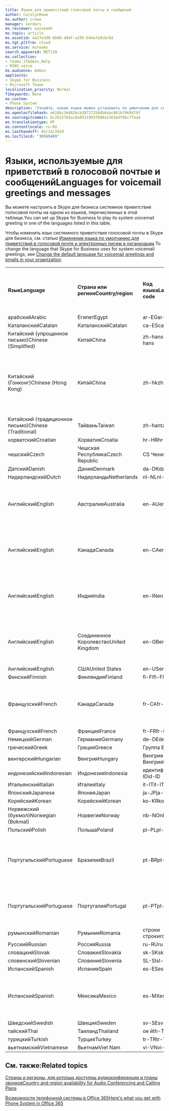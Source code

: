 ```yaml
---
title: Языки для приветствий голосовой почты и сообщений
author: CarolynRowe
ms.author: crowe
manager: serdars
ms.reviewer: wasseemh
ms.topic: article
ms.assetid: 4a57e3d0-8b08-494f-a195-b44afa9cbc0d
ms.tgt.pltfrm: cloud
ms.service: msteams
search.appverid: MET150
ms.collection:
- Teams_ITAdmin_Help
- M365-voice
ms.audience: Admin
appliesto:
- Skype for Business
- Microsoft Teams
localization_priority: Normal
f1keywords: None
ms.custom:
- Phone System
description: 'Узнайте, какие языки можно установить по умолчанию для системных сообщений в Skype для бизнеса. '
ms.openlocfilehash: eb16bc3e8826cb38727258db64ac061bf969479f
ms.sourcegitcommit: bc2b227b4ac0a9521993f808a1361b4f9bc7faad
ms.translationtype: MT
ms.contentlocale: ru-RU
ms.lasthandoff: 03/14/2019
ms.locfileid: "30569489"
---
```

# <a name="languages-for-voicemail-greetings-and-messages"></a><span data-ttu-id="96690-103">Языки, используемые для приветствий в голосовой почтые и сообщений</span><span class="sxs-lookup"><span data-stu-id="96690-103">Languages for voicemail greetings and messages</span></span>

<span data-ttu-id="96690-104">Вы можете настроить в Skype для бизнеса системное приветствие голосовой почты на одном из языков, перечисленных в этой таблице.</span><span class="sxs-lookup"><span data-stu-id="96690-104">You can set up Skype for Business to play its system voicemail greeting in one of the languages listed in this table.</span></span>
  
<span data-ttu-id="96690-105">Чтобы изменить язык системного приветствия голосовой почты в Skype для бизнеса, см. статью [Изменение языка по умолчанию для приветствий в голосовой почте и электронных писем в организации](change-the-default-language-for-greetings-and-emails.md).</span><span class="sxs-lookup"><span data-stu-id="96690-105">To change the language that Skype for Business uses for system voicemail greetings, see [Change the default language for voicemail greetings and emails in your organization](change-the-default-language-for-greetings-and-emails.md).</span></span>
  
|||||||
|:-----|:-----|:-----|:-----|:-----|:-----|
|<span data-ttu-id="96690-106">**Язык**</span><span class="sxs-lookup"><span data-stu-id="96690-106">**Language**</span></span> <br/> |<span data-ttu-id="96690-107">**Страна или регион**</span><span class="sxs-lookup"><span data-stu-id="96690-107">**Country/region**</span></span> <br/> |<span data-ttu-id="96690-108">**Код языка**</span><span class="sxs-lookup"><span data-stu-id="96690-108">**Language code**</span></span> <br/> |<span data-ttu-id="96690-109">**Доступен ли пользователям для просмотра в эл. почте?**</span><span class="sxs-lookup"><span data-stu-id="96690-109">**Available for a user to see it in email?**</span></span> <br/> |<span data-ttu-id="96690-110">**Доступен ли при звонке пользователя?**</span><span class="sxs-lookup"><span data-stu-id="96690-110">**Available when the user calls in?**</span></span> <br/> |<span data-ttu-id="96690-111">**Доступно ли транскрибирование?**</span><span class="sxs-lookup"><span data-stu-id="96690-111">**Transcription available?**</span></span> <br/> |
|<span data-ttu-id="96690-112">арабский</span><span class="sxs-lookup"><span data-stu-id="96690-112">Arabic</span></span> <br/> |<span data-ttu-id="96690-113">Египет</span><span class="sxs-lookup"><span data-stu-id="96690-113">Egypt</span></span>  <br/> |<span data-ttu-id="96690-114">ar-EG</span><span class="sxs-lookup"><span data-stu-id="96690-114">ar-EG</span></span>  <br/> |<span data-ttu-id="96690-115">Да</span><span class="sxs-lookup"><span data-stu-id="96690-115">Yes</span></span>  <br/> |<span data-ttu-id="96690-116">Да</span><span class="sxs-lookup"><span data-stu-id="96690-116">Yes</span></span>  <br/> |<span data-ttu-id="96690-117">Да </span><span class="sxs-lookup"><span data-stu-id="96690-117">Yes</span></span>  <br/> |
|<span data-ttu-id="96690-118">Каталанский</span><span class="sxs-lookup"><span data-stu-id="96690-118">Catalan</span></span>  <br/> |<span data-ttu-id="96690-119">Каталанский</span><span class="sxs-lookup"><span data-stu-id="96690-119">Catalan</span></span>  <br/> |<span data-ttu-id="96690-120">ca-ES</span><span class="sxs-lookup"><span data-stu-id="96690-120">ca-ES</span></span>  <br/> |<span data-ttu-id="96690-121">Да</span><span class="sxs-lookup"><span data-stu-id="96690-121">Yes</span></span>  <br/> |<span data-ttu-id="96690-122">Да</span><span class="sxs-lookup"><span data-stu-id="96690-122">Yes</span></span>  <br/> |<span data-ttu-id="96690-123">Да</span><span class="sxs-lookup"><span data-stu-id="96690-123">Yes</span></span>  <br/> |
|<span data-ttu-id="96690-124">Китайский (упрощенное письмо)</span><span class="sxs-lookup"><span data-stu-id="96690-124">Chinese (Simplified)</span></span>  <br/> |<span data-ttu-id="96690-125">Китай</span><span class="sxs-lookup"><span data-stu-id="96690-125">China</span></span>  <br/> |<span data-ttu-id="96690-126">zh-hans</span><span class="sxs-lookup"><span data-stu-id="96690-126">zh-hans</span></span>  <br/> |<span data-ttu-id="96690-127">Да </span><span class="sxs-lookup"><span data-stu-id="96690-127">Yes</span></span>  <br/> |<span data-ttu-id="96690-128">Да</span><span class="sxs-lookup"><span data-stu-id="96690-128">Yes</span></span>  <br/> |<span data-ttu-id="96690-129">Да </span><span class="sxs-lookup"><span data-stu-id="96690-129">Yes</span></span>  <br/> |
|<span data-ttu-id="96690-130">Китайский (Гонконг)</span><span class="sxs-lookup"><span data-stu-id="96690-130">Chinese (Hong Kong)</span></span>  <br/> |<span data-ttu-id="96690-131">Китай</span><span class="sxs-lookup"><span data-stu-id="96690-131">China</span></span>  <br/> |<span data-ttu-id="96690-132">zh-hk</span><span class="sxs-lookup"><span data-stu-id="96690-132">zh-hk</span></span>  <br/> |<span data-ttu-id="96690-133">Да, но используется китайский (традиционное письмо) — zh-hant.</span><span class="sxs-lookup"><span data-stu-id="96690-133">Yes, but Chinese (Traditional) (zh-hant) is used.</span></span>  <br/> | <span data-ttu-id="96690-134">Да</span><span class="sxs-lookup"><span data-stu-id="96690-134">Yes</span></span> <br/> |<span data-ttu-id="96690-135">Да, но используется китайский, (традиционное письмо) — (zh-hant).</span><span class="sxs-lookup"><span data-stu-id="96690-135">Yes, but Chinese (Traditional) (zh-hant) is used.</span></span>  <br/> |
|<span data-ttu-id="96690-136">Китайский (традиционное письмо)</span><span class="sxs-lookup"><span data-stu-id="96690-136">Chinese (Traditional)</span></span>  <br/> |<span data-ttu-id="96690-137">Тайвань</span><span class="sxs-lookup"><span data-stu-id="96690-137">Taiwan</span></span>  <br/> |<span data-ttu-id="96690-138">zh-hant</span><span class="sxs-lookup"><span data-stu-id="96690-138">zh-hant</span></span>  <br/> |<span data-ttu-id="96690-139">Да</span><span class="sxs-lookup"><span data-stu-id="96690-139">Yes</span></span>  <br/> |<span data-ttu-id="96690-140">Да</span><span class="sxs-lookup"><span data-stu-id="96690-140">Yes</span></span>  <br/> |<span data-ttu-id="96690-141">Нет</span><span class="sxs-lookup"><span data-stu-id="96690-141">No</span></span>  <br/> |
|<span data-ttu-id="96690-142">хорватский</span><span class="sxs-lookup"><span data-stu-id="96690-142">Croatian</span></span><br/> |<span data-ttu-id="96690-143">Хорватия</span><span class="sxs-lookup"><span data-stu-id="96690-143">Croatia</span></span>  <br/> |<span data-ttu-id="96690-144">hr-HR</span><span class="sxs-lookup"><span data-stu-id="96690-144">hr-HR</span></span>  <br/> |<span data-ttu-id="96690-145">Да</span><span class="sxs-lookup"><span data-stu-id="96690-145">Yes</span></span>  <br/> |<span data-ttu-id="96690-146">Да</span><span class="sxs-lookup"><span data-stu-id="96690-146">Yes</span></span>  <br/> |<span data-ttu-id="96690-147">Да </span><span class="sxs-lookup"><span data-stu-id="96690-147">Yes</span></span>  <br/> |
|<span data-ttu-id="96690-148">чешский</span><span class="sxs-lookup"><span data-stu-id="96690-148">Czech</span></span> <br/> |<span data-ttu-id="96690-149">Чешская Республика</span><span class="sxs-lookup"><span data-stu-id="96690-149">Czech Republic</span></span>  <br/> |<span data-ttu-id="96690-150">CS Чехия</span><span class="sxs-lookup"><span data-stu-id="96690-150">cs-CZ</span></span>  <br/> |<span data-ttu-id="96690-151">Да </span><span class="sxs-lookup"><span data-stu-id="96690-151">Yes</span></span>  <br/> |<span data-ttu-id="96690-152">Да</span><span class="sxs-lookup"><span data-stu-id="96690-152">Yes</span></span>  <br/> |<span data-ttu-id="96690-153">Да </span><span class="sxs-lookup"><span data-stu-id="96690-153">Yes</span></span>  <br/> |
|<span data-ttu-id="96690-154">Датский</span><span class="sxs-lookup"><span data-stu-id="96690-154">Danish</span></span>  <br/> |<span data-ttu-id="96690-155">Дания</span><span class="sxs-lookup"><span data-stu-id="96690-155">Denmark</span></span>  <br/> |<span data-ttu-id="96690-156">da-DK</span><span class="sxs-lookup"><span data-stu-id="96690-156">da-DK</span></span>  <br/> |<span data-ttu-id="96690-157">Да </span><span class="sxs-lookup"><span data-stu-id="96690-157">Yes</span></span>  <br/> |<span data-ttu-id="96690-158">Да</span><span class="sxs-lookup"><span data-stu-id="96690-158">Yes</span></span>  <br/> |<span data-ttu-id="96690-159">Нет</span><span class="sxs-lookup"><span data-stu-id="96690-159">No</span></span>  <br/> |
|<span data-ttu-id="96690-160">Нидерландский</span><span class="sxs-lookup"><span data-stu-id="96690-160">Dutch</span></span>  <br/> |<span data-ttu-id="96690-161">Нидерланды</span><span class="sxs-lookup"><span data-stu-id="96690-161">Netherlands</span></span>  <br/> |<span data-ttu-id="96690-162">nl-NL</span><span class="sxs-lookup"><span data-stu-id="96690-162">nl-NL</span></span>  <br/> |<span data-ttu-id="96690-163">Да</span><span class="sxs-lookup"><span data-stu-id="96690-163">Yes</span></span>  <br/> |<span data-ttu-id="96690-164">Да</span><span class="sxs-lookup"><span data-stu-id="96690-164">Yes</span></span>  <br/> |<span data-ttu-id="96690-165">Нет</span><span class="sxs-lookup"><span data-stu-id="96690-165">No</span></span>  <br/> |
|<span data-ttu-id="96690-166">Английский</span><span class="sxs-lookup"><span data-stu-id="96690-166">English</span></span>  <br/> |<span data-ttu-id="96690-167">Австралия</span><span class="sxs-lookup"><span data-stu-id="96690-167">Australia</span></span>  <br/> |<span data-ttu-id="96690-168">en-AU</span><span class="sxs-lookup"><span data-stu-id="96690-168">en-AU</span></span>  <br/> |<span data-ttu-id="96690-169">Да, но используется английский, (США) — (en-US).</span><span class="sxs-lookup"><span data-stu-id="96690-169">Yes, but US English (en-US) is used.</span></span>  <br/> |<span data-ttu-id="96690-170">Да</span><span class="sxs-lookup"><span data-stu-id="96690-170">Yes</span></span>  <br/> |<span data-ttu-id="96690-171">Да, но используется английский, (США) — (en-US).</span><span class="sxs-lookup"><span data-stu-id="96690-171">Yes, but US English (en-US) is used.</span></span>  <br/> |
|<span data-ttu-id="96690-172">Английский</span><span class="sxs-lookup"><span data-stu-id="96690-172">English</span></span>  <br/> |<span data-ttu-id="96690-173">Канада</span><span class="sxs-lookup"><span data-stu-id="96690-173">Canada</span></span>  <br/> |<span data-ttu-id="96690-174">en-CA</span><span class="sxs-lookup"><span data-stu-id="96690-174">en-CA</span></span>  <br/> |<span data-ttu-id="96690-175">Да, но используется английский, (США) — (en-US).</span><span class="sxs-lookup"><span data-stu-id="96690-175">Yes, but US English (en-US) is used.</span></span>  <br/> |<span data-ttu-id="96690-176">Да</span><span class="sxs-lookup"><span data-stu-id="96690-176">Yes</span></span>  <br/> |<span data-ttu-id="96690-177">Да, но используется английский, (США) — (en-US).</span><span class="sxs-lookup"><span data-stu-id="96690-177">Yes, but US English (en-US) is used.</span></span>  <br/> |
|<span data-ttu-id="96690-178">Английский</span><span class="sxs-lookup"><span data-stu-id="96690-178">English</span></span>  <br/> |<span data-ttu-id="96690-179">Индия</span><span class="sxs-lookup"><span data-stu-id="96690-179">India</span></span>  <br/> |<span data-ttu-id="96690-180">en-IN</span><span class="sxs-lookup"><span data-stu-id="96690-180">en-IN</span></span>  <br/> |<span data-ttu-id="96690-181">Да, но используется английский, (США) — (en-US).</span><span class="sxs-lookup"><span data-stu-id="96690-181">Yes, but US English (en-US) is used.</span></span>  <br/> |<span data-ttu-id="96690-182">Да</span><span class="sxs-lookup"><span data-stu-id="96690-182">Yes</span></span>  <br/> |<span data-ttu-id="96690-183">Да, но используется английский, (США) — (en-US).</span><span class="sxs-lookup"><span data-stu-id="96690-183">Yes, but US English (en-US) is used.</span></span>  <br/> |
|<span data-ttu-id="96690-184">Английский</span><span class="sxs-lookup"><span data-stu-id="96690-184">English</span></span>  <br/> |<span data-ttu-id="96690-185">Соединенное Королевство</span><span class="sxs-lookup"><span data-stu-id="96690-185">United Kingdom</span></span>  <br/> |<span data-ttu-id="96690-186">en-GB</span><span class="sxs-lookup"><span data-stu-id="96690-186">en-GB</span></span>  <br/> |<span data-ttu-id="96690-187">Да, но используется английский, (США) — (en-US).</span><span class="sxs-lookup"><span data-stu-id="96690-187">Yes, but US English (en-US) is used.</span></span>  <br/> |<span data-ttu-id="96690-188">Да</span><span class="sxs-lookup"><span data-stu-id="96690-188">Yes</span></span>  <br/> |<span data-ttu-id="96690-189">Да, но используется английский, (США) — (en-US).</span><span class="sxs-lookup"><span data-stu-id="96690-189">Yes, but US English (en-US) is used.</span></span>  <br/> |
|<span data-ttu-id="96690-190">Английский</span><span class="sxs-lookup"><span data-stu-id="96690-190">English</span></span>  <br/> |<span data-ttu-id="96690-191">США</span><span class="sxs-lookup"><span data-stu-id="96690-191">United States</span></span>  <br/> |<span data-ttu-id="96690-192">en-US</span><span class="sxs-lookup"><span data-stu-id="96690-192">en-US</span></span>  <br/> |<span data-ttu-id="96690-193">Да</span><span class="sxs-lookup"><span data-stu-id="96690-193">Yes</span></span>  <br/> |<span data-ttu-id="96690-194">Да</span><span class="sxs-lookup"><span data-stu-id="96690-194">Yes</span></span>  <br/> |<span data-ttu-id="96690-195">Да</span><span class="sxs-lookup"><span data-stu-id="96690-195">Yes</span></span>  <br/> |
|<span data-ttu-id="96690-196">Финский</span><span class="sxs-lookup"><span data-stu-id="96690-196">Finnish</span></span>  <br/> |<span data-ttu-id="96690-197">Финляндия</span><span class="sxs-lookup"><span data-stu-id="96690-197">Finland</span></span>  <br/> |<span data-ttu-id="96690-198">fi-Fl</span><span class="sxs-lookup"><span data-stu-id="96690-198">fi-Fl</span></span>  <br/> |<span data-ttu-id="96690-199">Да</span><span class="sxs-lookup"><span data-stu-id="96690-199">Yes</span></span>  <br/> |<span data-ttu-id="96690-200">Да</span><span class="sxs-lookup"><span data-stu-id="96690-200">Yes</span></span>  <br/> |<span data-ttu-id="96690-201">Нет</span><span class="sxs-lookup"><span data-stu-id="96690-201">No</span></span>  <br/> |
|<span data-ttu-id="96690-202">Французский</span><span class="sxs-lookup"><span data-stu-id="96690-202">French</span></span>  <br/> |<span data-ttu-id="96690-203">Канада</span><span class="sxs-lookup"><span data-stu-id="96690-203">Canada</span></span>  <br/> |<span data-ttu-id="96690-204">fr-CA</span><span class="sxs-lookup"><span data-stu-id="96690-204">fr-CA</span></span>  <br/> |<span data-ttu-id="96690-205">Да, но используется французский (Франция) — fr-FR.</span><span class="sxs-lookup"><span data-stu-id="96690-205">Yes, but France French (fr-FR) is used.</span></span>  <br/> |<span data-ttu-id="96690-206">Да</span><span class="sxs-lookup"><span data-stu-id="96690-206">Yes</span></span>  <br/> |<span data-ttu-id="96690-207">Да, но используется французский, (Франция) — (fr-FR).</span><span class="sxs-lookup"><span data-stu-id="96690-207">Yes, but France French (fr-FR) is used.</span></span>  <br/> |
|<span data-ttu-id="96690-208">Французский</span><span class="sxs-lookup"><span data-stu-id="96690-208">French</span></span>  <br/> |<span data-ttu-id="96690-209">Франция</span><span class="sxs-lookup"><span data-stu-id="96690-209">France</span></span>  <br/> |<span data-ttu-id="96690-210">fr-FR</span><span class="sxs-lookup"><span data-stu-id="96690-210">fr-FR</span></span>  <br/> |<span data-ttu-id="96690-211">Да</span><span class="sxs-lookup"><span data-stu-id="96690-211">Yes</span></span>  <br/> |<span data-ttu-id="96690-212">Да</span><span class="sxs-lookup"><span data-stu-id="96690-212">Yes</span></span>  <br/> |<span data-ttu-id="96690-213">Да </span><span class="sxs-lookup"><span data-stu-id="96690-213">Yes</span></span>  <br/> |
|<span data-ttu-id="96690-214">Немецкий</span><span class="sxs-lookup"><span data-stu-id="96690-214">German</span></span>  <br/> |<span data-ttu-id="96690-215">Германия</span><span class="sxs-lookup"><span data-stu-id="96690-215">Germany</span></span>  <br/> |<span data-ttu-id="96690-216">de-DE</span><span class="sxs-lookup"><span data-stu-id="96690-216">de-DE</span></span>  <br/> |<span data-ttu-id="96690-217">Да</span><span class="sxs-lookup"><span data-stu-id="96690-217">Yes</span></span>  <br/> |<span data-ttu-id="96690-218">Да</span><span class="sxs-lookup"><span data-stu-id="96690-218">Yes</span></span>  <br/> |<span data-ttu-id="96690-219">Да </span><span class="sxs-lookup"><span data-stu-id="96690-219">Yes</span></span>  <br/> |
|<span data-ttu-id="96690-220">греческий</span><span class="sxs-lookup"><span data-stu-id="96690-220">Greek</span></span> <br/> |<span data-ttu-id="96690-221">Греция</span><span class="sxs-lookup"><span data-stu-id="96690-221">Greece</span></span>  <br/> |<span data-ttu-id="96690-222">Группа El</span><span class="sxs-lookup"><span data-stu-id="96690-222">el-GR</span></span>  <br/> |<span data-ttu-id="96690-223">Да</span><span class="sxs-lookup"><span data-stu-id="96690-223">Yes</span></span>  <br/> |<span data-ttu-id="96690-224">Да</span><span class="sxs-lookup"><span data-stu-id="96690-224">Yes</span></span>  <br/> |<span data-ttu-id="96690-225">Да </span><span class="sxs-lookup"><span data-stu-id="96690-225">Yes</span></span>  <br/> |
|<span data-ttu-id="96690-226">венгерский</span><span class="sxs-lookup"><span data-stu-id="96690-226">Hungarian</span></span> <br/> |<span data-ttu-id="96690-227">Венгрия</span><span class="sxs-lookup"><span data-stu-id="96690-227">Hungary</span></span>  <br/> |<span data-ttu-id="96690-228">Венгрия Венгрия</span><span class="sxs-lookup"><span data-stu-id="96690-228">hu-HU</span></span>  <br/> |<span data-ttu-id="96690-229">Да</span><span class="sxs-lookup"><span data-stu-id="96690-229">Yes</span></span>  <br/> |<span data-ttu-id="96690-230">Да</span><span class="sxs-lookup"><span data-stu-id="96690-230">Yes</span></span>  <br/> |<span data-ttu-id="96690-231">Да </span><span class="sxs-lookup"><span data-stu-id="96690-231">Yes</span></span>  <br/> |
|<span data-ttu-id="96690-232">индонезийский</span><span class="sxs-lookup"><span data-stu-id="96690-232">Indonesian</span></span> <br/> |<span data-ttu-id="96690-233">Индонезия</span><span class="sxs-lookup"><span data-stu-id="96690-233">Indonesia</span></span>  <br/> |<span data-ttu-id="96690-234">идентификатор ID</span><span class="sxs-lookup"><span data-stu-id="96690-234">id-ID</span></span>  <br/> |<span data-ttu-id="96690-235">Да </span><span class="sxs-lookup"><span data-stu-id="96690-235">Yes</span></span>  <br/> |<span data-ttu-id="96690-236">Да</span><span class="sxs-lookup"><span data-stu-id="96690-236">Yes</span></span>  <br/> |<span data-ttu-id="96690-237">Да</span><span class="sxs-lookup"><span data-stu-id="96690-237">Yes</span></span>  <br/> |
|<span data-ttu-id="96690-238">Итальянский</span><span class="sxs-lookup"><span data-stu-id="96690-238">Italian</span></span>  <br/> |<span data-ttu-id="96690-239">Италия</span><span class="sxs-lookup"><span data-stu-id="96690-239">Italy</span></span>  <br/> |<span data-ttu-id="96690-240">it-IT</span><span class="sxs-lookup"><span data-stu-id="96690-240">it-IT</span></span>  <br/> |<span data-ttu-id="96690-241">Да</span><span class="sxs-lookup"><span data-stu-id="96690-241">Yes</span></span>  <br/> |<span data-ttu-id="96690-242">Да</span><span class="sxs-lookup"><span data-stu-id="96690-242">Yes</span></span>  <br/> |<span data-ttu-id="96690-243">Да</span><span class="sxs-lookup"><span data-stu-id="96690-243">Yes</span></span>  <br/> |
|<span data-ttu-id="96690-244">Японский</span><span class="sxs-lookup"><span data-stu-id="96690-244">Japanese</span></span>  <br/> |<span data-ttu-id="96690-245">Япония</span><span class="sxs-lookup"><span data-stu-id="96690-245">Japan</span></span>  <br/> |<span data-ttu-id="96690-246">ja-JP</span><span class="sxs-lookup"><span data-stu-id="96690-246">ja-JP</span></span>  <br/> |<span data-ttu-id="96690-247">Да</span><span class="sxs-lookup"><span data-stu-id="96690-247">Yes</span></span>  <br/> |<span data-ttu-id="96690-248">Да</span><span class="sxs-lookup"><span data-stu-id="96690-248">Yes</span></span>  <br/> |<span data-ttu-id="96690-249">Да </span><span class="sxs-lookup"><span data-stu-id="96690-249">Yes</span></span>  <br/> |
|<span data-ttu-id="96690-250">Корейский</span><span class="sxs-lookup"><span data-stu-id="96690-250">Korean</span></span>  <br/> |<span data-ttu-id="96690-251">Корейский</span><span class="sxs-lookup"><span data-stu-id="96690-251">Korean</span></span>  <br/> |<span data-ttu-id="96690-252">ko-KR</span><span class="sxs-lookup"><span data-stu-id="96690-252">ko-KR</span></span>  <br/> |<span data-ttu-id="96690-253">Да</span><span class="sxs-lookup"><span data-stu-id="96690-253">Yes</span></span>  <br/> |<span data-ttu-id="96690-254">Да</span><span class="sxs-lookup"><span data-stu-id="96690-254">Yes</span></span>  <br/> |<span data-ttu-id="96690-255">Нет</span><span class="sxs-lookup"><span data-stu-id="96690-255">No</span></span>  <br/> |
|<span data-ttu-id="96690-256">Норвежский (букмол)</span><span class="sxs-lookup"><span data-stu-id="96690-256">Norwegian (Bokmal)</span></span>  <br/> |<span data-ttu-id="96690-257">Норвегия</span><span class="sxs-lookup"><span data-stu-id="96690-257">Norway</span></span>  <br/> |<span data-ttu-id="96690-258">nb-NO</span><span class="sxs-lookup"><span data-stu-id="96690-258">nb-NO</span></span>  <br/> |<span data-ttu-id="96690-259">Да </span><span class="sxs-lookup"><span data-stu-id="96690-259">Yes</span></span>  <br/> |<span data-ttu-id="96690-260">Да</span><span class="sxs-lookup"><span data-stu-id="96690-260">Yes</span></span>  <br/> |<span data-ttu-id="96690-261">Нет</span><span class="sxs-lookup"><span data-stu-id="96690-261">No</span></span>  <br/> |
|<span data-ttu-id="96690-262">Польский</span><span class="sxs-lookup"><span data-stu-id="96690-262">Polish</span></span>  <br/> |<span data-ttu-id="96690-263">Польша</span><span class="sxs-lookup"><span data-stu-id="96690-263">Poland</span></span>  <br/> |<span data-ttu-id="96690-264">pl-PL</span><span class="sxs-lookup"><span data-stu-id="96690-264">pl-PL</span></span>  <br/> |<span data-ttu-id="96690-265">Да</span><span class="sxs-lookup"><span data-stu-id="96690-265">Yes</span></span>  <br/> | <span data-ttu-id="96690-266">Да</span><span class="sxs-lookup"><span data-stu-id="96690-266">Yes</span></span> <br/> |<span data-ttu-id="96690-267">Нет</span><span class="sxs-lookup"><span data-stu-id="96690-267">No</span></span>  <br/> |
|<span data-ttu-id="96690-268">Португальский</span><span class="sxs-lookup"><span data-stu-id="96690-268">Portuguese</span></span>  <br/> |<span data-ttu-id="96690-269">Бразилия</span><span class="sxs-lookup"><span data-stu-id="96690-269">Brazil</span></span>  <br/> |<span data-ttu-id="96690-270">pt-BR</span><span class="sxs-lookup"><span data-stu-id="96690-270">pt-BR</span></span>  <br/> |<span data-ttu-id="96690-271">Да, но используется португальский (Португалия) — pt-PT.</span><span class="sxs-lookup"><span data-stu-id="96690-271">Yes, but Portugal Portuguese (pt-PT) is used.</span></span>  <br/> |<span data-ttu-id="96690-272">Да </span><span class="sxs-lookup"><span data-stu-id="96690-272">Yes</span></span>  <br/> |<span data-ttu-id="96690-273">Да </span><span class="sxs-lookup"><span data-stu-id="96690-273">Yes</span></span>  <br/> |
|<span data-ttu-id="96690-274">Португальский</span><span class="sxs-lookup"><span data-stu-id="96690-274">Portuguese</span></span>  <br/> |<span data-ttu-id="96690-275">Португалия</span><span class="sxs-lookup"><span data-stu-id="96690-275">Portugal</span></span>  <br/> |<span data-ttu-id="96690-276">pt-PT</span><span class="sxs-lookup"><span data-stu-id="96690-276">pt-PT</span></span>  <br/> |<span data-ttu-id="96690-277">Да </span><span class="sxs-lookup"><span data-stu-id="96690-277">Yes</span></span>  <br/> |<span data-ttu-id="96690-278">Да </span><span class="sxs-lookup"><span data-stu-id="96690-278">Yes</span></span>  <br/> |<span data-ttu-id="96690-279">Да, но используется португальский (Бразилия) — pt-BR.</span><span class="sxs-lookup"><span data-stu-id="96690-279">Yes, but Brazil Portuguese (pt-BR) is used.</span></span>  <br/> |
|<span data-ttu-id="96690-280">румынский</span><span class="sxs-lookup"><span data-stu-id="96690-280">Romanian</span></span><br/> |<span data-ttu-id="96690-281">Румыния</span><span class="sxs-lookup"><span data-stu-id="96690-281">Romania</span></span>  <br/> |<span data-ttu-id="96690-282">строки строки</span><span class="sxs-lookup"><span data-stu-id="96690-282">ro-RO</span></span>  <br/> |<span data-ttu-id="96690-283">Да </span><span class="sxs-lookup"><span data-stu-id="96690-283">Yes</span></span>  <br/> |<span data-ttu-id="96690-284">Да </span><span class="sxs-lookup"><span data-stu-id="96690-284">Yes</span></span>  <br/> |<span data-ttu-id="96690-285">Да </span><span class="sxs-lookup"><span data-stu-id="96690-285">Yes</span></span>  <br/> |
|<span data-ttu-id="96690-286">Русский</span><span class="sxs-lookup"><span data-stu-id="96690-286">Russian</span></span>  <br/> |<span data-ttu-id="96690-287">Россия</span><span class="sxs-lookup"><span data-stu-id="96690-287">Russia</span></span>  <br/> |<span data-ttu-id="96690-288">ru-RU</span><span class="sxs-lookup"><span data-stu-id="96690-288">ru-RU</span></span>  <br/> |<span data-ttu-id="96690-289">Да </span><span class="sxs-lookup"><span data-stu-id="96690-289">Yes</span></span>  <br/> |<span data-ttu-id="96690-290">Да </span><span class="sxs-lookup"><span data-stu-id="96690-290">Yes</span></span>  <br/> |<span data-ttu-id="96690-291">Нет</span><span class="sxs-lookup"><span data-stu-id="96690-291">No</span></span>  <br/> |
|<span data-ttu-id="96690-292">словацкий</span><span class="sxs-lookup"><span data-stu-id="96690-292">Slovak</span></span> <br/> |<span data-ttu-id="96690-293">Словакия</span><span class="sxs-lookup"><span data-stu-id="96690-293">Slovakia</span></span>  <br/> |<span data-ttu-id="96690-294">sk-SK</span><span class="sxs-lookup"><span data-stu-id="96690-294">sk-SK</span></span>  <br/> |<span data-ttu-id="96690-295">Да </span><span class="sxs-lookup"><span data-stu-id="96690-295">Yes</span></span>  <br/> |<span data-ttu-id="96690-296">Да </span><span class="sxs-lookup"><span data-stu-id="96690-296">Yes</span></span>  <br/> |<span data-ttu-id="96690-297">Да </span><span class="sxs-lookup"><span data-stu-id="96690-297">Yes</span></span>  <br/> |
|<span data-ttu-id="96690-298">словенский</span><span class="sxs-lookup"><span data-stu-id="96690-298">Slovenian</span></span> <br/> |<span data-ttu-id="96690-299">Словения</span><span class="sxs-lookup"><span data-stu-id="96690-299">Slovenia</span></span>  <br/> |<span data-ttu-id="96690-300">SL-SI</span><span class="sxs-lookup"><span data-stu-id="96690-300">sl-SI</span></span>  <br/> |<span data-ttu-id="96690-301">Да </span><span class="sxs-lookup"><span data-stu-id="96690-301">Yes</span></span>  <br/> |<span data-ttu-id="96690-302">Да </span><span class="sxs-lookup"><span data-stu-id="96690-302">Yes</span></span>  <br/> |<span data-ttu-id="96690-303">Да </span><span class="sxs-lookup"><span data-stu-id="96690-303">Yes</span></span>  <br/> |
|<span data-ttu-id="96690-304">Испанский</span><span class="sxs-lookup"><span data-stu-id="96690-304">Spanish</span></span>  <br/> |<span data-ttu-id="96690-305">Испания</span><span class="sxs-lookup"><span data-stu-id="96690-305">Spain</span></span>  <br/> |<span data-ttu-id="96690-306">es-ES</span><span class="sxs-lookup"><span data-stu-id="96690-306">es-ES</span></span>  <br/> |<span data-ttu-id="96690-307">Да </span><span class="sxs-lookup"><span data-stu-id="96690-307">Yes</span></span>  <br/> |<span data-ttu-id="96690-308">Да </span><span class="sxs-lookup"><span data-stu-id="96690-308">Yes</span></span>  <br/> |<span data-ttu-id="96690-309">Да </span><span class="sxs-lookup"><span data-stu-id="96690-309">Yes</span></span>  <br/> |
|<span data-ttu-id="96690-310">Испанский</span><span class="sxs-lookup"><span data-stu-id="96690-310">Spanish</span></span>  <br/> |<span data-ttu-id="96690-311">Мексика</span><span class="sxs-lookup"><span data-stu-id="96690-311">Mexico</span></span>  <br/> |<span data-ttu-id="96690-312">es-MX</span><span class="sxs-lookup"><span data-stu-id="96690-312">es-MX</span></span>  <br/> |<span data-ttu-id="96690-313">Да, но используется испанский (Испания) — es-ES.</span><span class="sxs-lookup"><span data-stu-id="96690-313">Yes, but Spain Spanish (es-ES) is used.</span></span>  <br/> |<span data-ttu-id="96690-314">Да</span><span class="sxs-lookup"><span data-stu-id="96690-314">Yes</span></span>  <br/> |<span data-ttu-id="96690-315">Да, но используется испанский, (Испания) — (es-ES).</span><span class="sxs-lookup"><span data-stu-id="96690-315">Yes, but Spain Spanish (es-ES) is used.</span></span>  <br/> |
|<span data-ttu-id="96690-316">Шведский</span><span class="sxs-lookup"><span data-stu-id="96690-316">Swedish</span></span>  <br/> |<span data-ttu-id="96690-317">Швеция</span><span class="sxs-lookup"><span data-stu-id="96690-317">Sweden</span></span>  <br/> |<span data-ttu-id="96690-318">sv-SE</span><span class="sxs-lookup"><span data-stu-id="96690-318">sv-SE</span></span>  <br/> |<span data-ttu-id="96690-319">Да</span><span class="sxs-lookup"><span data-stu-id="96690-319">Yes</span></span>  <br/> |<span data-ttu-id="96690-320">Да </span><span class="sxs-lookup"><span data-stu-id="96690-320">Yes</span></span>  <br/> |<span data-ttu-id="96690-321">Нет</span><span class="sxs-lookup"><span data-stu-id="96690-321">No</span></span>  <br/> |
|<span data-ttu-id="96690-322">тайский</span><span class="sxs-lookup"><span data-stu-id="96690-322">Thai</span></span> <br/> |<span data-ttu-id="96690-323">Таиланд</span><span class="sxs-lookup"><span data-stu-id="96690-323">Thailand</span></span>  <br/> |<span data-ttu-id="96690-324">ое й</span><span class="sxs-lookup"><span data-stu-id="96690-324">th-TH</span></span>  <br/> |<span data-ttu-id="96690-325">Да </span><span class="sxs-lookup"><span data-stu-id="96690-325">Yes</span></span>  <br/> |<span data-ttu-id="96690-326">Да </span><span class="sxs-lookup"><span data-stu-id="96690-326">Yes</span></span>  <br/> |<span data-ttu-id="96690-327">Да </span><span class="sxs-lookup"><span data-stu-id="96690-327">Yes</span></span>  <br/> |
|<span data-ttu-id="96690-328">турецкий</span><span class="sxs-lookup"><span data-stu-id="96690-328">Turkish</span></span>  <br/> |<span data-ttu-id="96690-329">Турция</span><span class="sxs-lookup"><span data-stu-id="96690-329">Turkey</span></span>  <br/> |<span data-ttu-id="96690-330">tr-TR</span><span class="sxs-lookup"><span data-stu-id="96690-330">tr-TR</span></span>  <br/> |<span data-ttu-id="96690-331">Да </span><span class="sxs-lookup"><span data-stu-id="96690-331">Yes</span></span>  <br/> |<span data-ttu-id="96690-332">Да </span><span class="sxs-lookup"><span data-stu-id="96690-332">Yes</span></span>  <br/> |<span data-ttu-id="96690-333">Нет</span><span class="sxs-lookup"><span data-stu-id="96690-333">No</span></span>  <br/> |
|<span data-ttu-id="96690-334">вьетнамский</span><span class="sxs-lookup"><span data-stu-id="96690-334">Vietnamese</span></span> <br/> |<span data-ttu-id="96690-335">Вьетнам</span><span class="sxs-lookup"><span data-stu-id="96690-335">Viet Nam</span></span>  <br/> |<span data-ttu-id="96690-336">vi-VN</span><span class="sxs-lookup"><span data-stu-id="96690-336">vi-VN</span></span>  <br/> |<span data-ttu-id="96690-337">Да </span><span class="sxs-lookup"><span data-stu-id="96690-337">Yes</span></span>  <br/> |<span data-ttu-id="96690-338">Да </span><span class="sxs-lookup"><span data-stu-id="96690-338">Yes</span></span>  <br/> |<span data-ttu-id="96690-339">Да </span><span class="sxs-lookup"><span data-stu-id="96690-339">Yes</span></span>  <br/> |
   
## <a name="related-topics"></a><span data-ttu-id="96690-340">См. также:</span><span class="sxs-lookup"><span data-stu-id="96690-340">Related topics</span></span>
[<span data-ttu-id="96690-341">Страны и регионы, для которых доступны аудиоконференции и планы звонков</span><span class="sxs-lookup"><span data-stu-id="96690-341">Country and region availability for Audio Conferencing and Calling Plans</span></span>](country-and-region-availability-for-audio-conferencing-and-calling-plans/country-and-region-availability-for-audio-conferencing-and-calling-plans.md)

[<span data-ttu-id="96690-342">Возможности телефонной системы в Office 365</span><span class="sxs-lookup"><span data-stu-id="96690-342">Here's what you get with Phone System in Office 365</span></span>](here-s-what-you-get-with-phone-system.md)
  
  
 